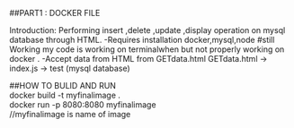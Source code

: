 ##PART1 : DOCKER FILE<br/>

Introduction:
Performing insert ,delete ,update ,display operation on mysql database
through HTML.
-Requires installation docker,mysql,node
#still Working
my code is working on terminalwhen but not properly working on docker .
-Accept data from HTML from GETdata.html
GETdata.html -> index.js -> test (mysql database)

##HOW TO BULID AND RUN<br/>
docker build -t myfinalimage .  <br/>
docker run -p 8080:8080 myfinalimage   <br />
//myfinalimage is name of image
